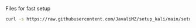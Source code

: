 Files for fast setup

```bash
curl -s https://raw.githubusercontent.com/JavaliMZ/setup_kali/main/setup.sh | bash
```